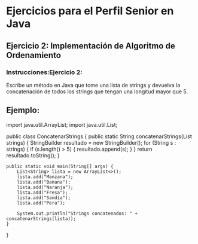 # Ejercicios para el Perfil Senior en Java

## Ejercicio 2:  Implementación de Algoritmo de Ordenamiento

### Instrucciones:Ejercicio 2:
Escribe un método en Java que tome una lista de strings y devuelva la concatenación de todos los strings que tengan una longitud mayor que 5.

## Ejemplo:

import java.util.ArrayList;
import java.util.List;

public class ConcatenarStrings {
    public static String concatenarStrings(List<String> strings) {
        StringBuilder resultado = new StringBuilder();
        for (String s : strings) {
            if (s.length() > 5) {
                resultado.append(s);
            }
        }
        return resultado.toString();
    }

    public static void main(String[] args) {
        List<String> lista = new ArrayList<>();
        lista.add("Manzana");
        lista.add("Banana");
        lista.add("Naranja");
        lista.add("Fresa");
        lista.add("Sandía");
        lista.add("Pera");

        System.out.println("Strings concatenados: " + concatenarStrings(lista));
    }
}

